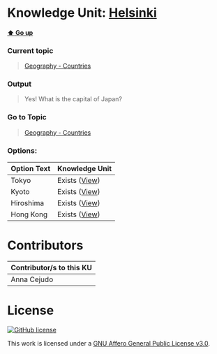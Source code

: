 # Knowledge Unit: [Helsinki](../../knowledge_units/geography-countries/helsinki.md)

#### [:arrow_up: Go up](../../topics/geography-countries.md)
### Current topic
> [Geography - Countries](../../topics/geography-countries.md)
### Output
> Yes! What is the capital of Japan?
### Go to Topic
> [Geography - Countries](../../topics/geography-countries.md)

### Options: 

| Option Text | Knowledge Unit |
| - | - |  
| Tokyo  |  Exists ([View](../../knowledge_units/geography-countries/tokyo.md))  |  
| Kyoto  |  Exists ([View](../../knowledge_units/geography-countries/kyoto.md))  |  
| Hiroshima  |  Exists ([View](../../knowledge_units/geography-countries/hiroshima.md))  |  
| Hong Kong  |  Exists ([View](../../knowledge_units/geography-countries/hong-kong.md))  | 

# Contributors

| Contributor/s to this KU |
| - | 
| Anna Cejudo |

# License
[![GitHub license](https://img.shields.io/github/license/inbrainz/cerebro)](https://github.com/inbrainz/cerebro/blob/master/LICENSE)

This work is licensed under a [GNU Affero General Public License v3.0](https://www.gnu.org/licenses/agpl-3.0.txt).